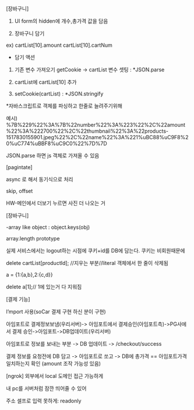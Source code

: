 
[장바구니]
1. UI
form의 hidden에 개수,총가격 값을 담음

2. 장바구니 담기

ex)
cartList[10].amount
cartList[10].cartNum

- 담기 액션

1. 기존 변수 가져오기 getCookie -> cartList 변수 셋팅 : *JSON.parse

2. cartList에 cartList[10] 추가

3. setCookie(cartList) : *JSON.stringify 

*자바스크립트로 객체를 파싱하고 한줄로 늘려주기위해

예시)
%7B%229%22%3A%7B%22number%22%3A%223%22%2C%22amount%22%3A%222700%22%2C%22thumbnail%22%3A%22products-1517830155901.jpeg%22%2C%22name%22%3A%221%uBC88%uC9F8%20%uC774%uBBF8%uC9C0%22%7D%7D

JSON.parse 하면 js 객체로 가져올 수 있음


[pagintate]

async 로 해서 동기식으로 처리

skip, offset

HW-메인에서 더보기 누르면 사진 더 나오는 거 

[장바구니]

-array like object
: object.keys(obj)

array.length prototype

실제 서비스에서는 logout하는 시점에 쿠키+id를 DB에 담는다. 쿠키는 비회원때문에

delete cartList[productId];  //지우는 부분//literal 객체에서 한 줄이 삭제됨


a = {1:{a,b},2:{c,d}}

delete a[1];// 1에 있는거 다 지워짐

[결제 기능]

I’mport 사용(soCar 결제 구현 하신 분이 구현)

아임포트로 결제정보보냄(우리서버)-> 아임포트에서 결제승인(아임포트측)->PG사에서 결제 승인->아임포트->DB업데이트(우리서버)

아임포트로 정보를 보내는 부분 -> DB 업데이트 -> /checkout/success

결제 정보를 요청전에 DB 담고 -> 아임포트로 쏘고 -> DB에 총가격 == 아임포트가격 일치하는지 확인 (amount 조작 가능성 있음)

[ngrok] 외부에서 local 도메인 접근 가능하게

내 pc를 서버처럼 잠깐 띄어줄 수 있어

주소 셀프로 입력 못하게: readonly

